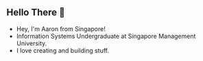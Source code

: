 ## Hello There 👋

- Hey, I'm Aaron from Singapore!
- Information Systems Undergraduate at Singapore Management University. 
- I love creating and building stuff.
